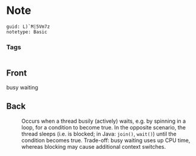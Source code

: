 # Note
```
guid: L)`M|5Vm7z
notetype: Basic
```

### Tags
```
```

## Front
<dt>busy waiting</dt>

## Back
<dd>Occurs when a thread busily (actively) waits, e.g. by spinning in a 
loop, for a condition to become true. In the opposite scenario, the 
thread sleeps (i.e. is blocked; in Java: <code>join()</code>, <code>wait()</code>)
 until the condition becomes true. Trade-off: busy waiting uses up CPU 
time, whereas blocking may cause additional context switches.</dd>
